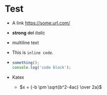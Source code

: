 # Test

- A link https://some.url.com/

- **strong** ~~del~~ *italic*
- multiline
text
- This is `inline code`.
-
    ```js
    something();
    console.log('code block');
    ```
- Katex
  - $x = {-b \pm \sqrt{b^2-4ac} \over 2a}$
